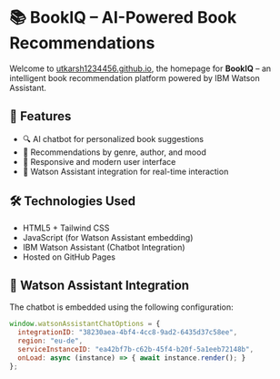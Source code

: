 # 📚 BookIQ – AI-Powered Book Recommendations

Welcome to [utkarsh1234456.github.io](https://utkarsh1234456.github.io/), the homepage for **BookIQ** – an intelligent book recommendation platform powered by IBM Watson Assistant.

## 🚀 Features

- 🔍 AI chatbot for personalized book suggestions  
- 📖 Recommendations by genre, author, and mood  
- 📱 Responsive and modern user interface  
- 💬 Watson Assistant integration for real-time interaction  

## 🛠️ Technologies Used

- HTML5 + Tailwind CSS  
- JavaScript (for Watson Assistant embedding)  
- IBM Watson Assistant (Chatbot Integration)  
- Hosted on GitHub Pages  

## 🤖 Watson Assistant Integration

The chatbot is embedded using the following configuration:

```js
window.watsonAssistantChatOptions = {
  integrationID: "38230aea-4bf4-4cc8-9ad2-6435d37c58ee",
  region: "eu-de",
  serviceInstanceID: "ea42bf7b-c62b-45f4-b20f-5a1eeb72148b",
  onLoad: async (instance) => { await instance.render(); }
};
